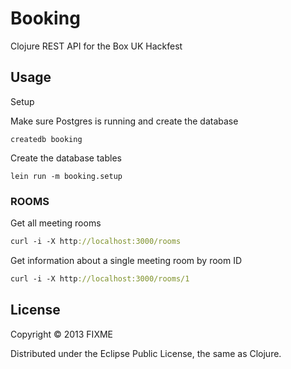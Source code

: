 # Booking

Clojure REST API for the Box UK Hackfest 

## Usage

Setup

Make sure Postgres is running and create the database

```
createdb booking
```

Create the database tables

```
lein run -m booking.setup
```

### ROOMS

Get all meeting rooms

```clojure
curl -i -X http://localhost:3000/rooms
```

Get information about a single meeting room by room ID

```clojure
curl -i -X http://localhost:3000/rooms/1
```

## License

Copyright © 2013 FIXME

Distributed under the Eclipse Public License, the same as Clojure.
